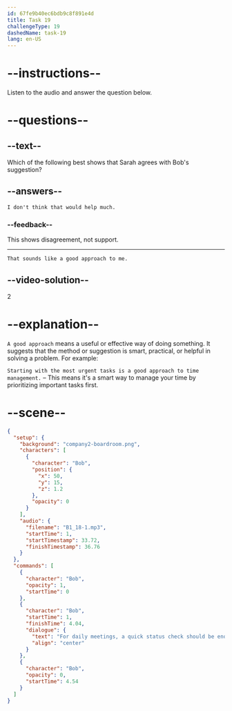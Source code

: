 ```yaml
---
id: 67fe9b40ec6bdb9c8f891e4d
title: Task 19
challengeType: 19
dashedName: task-19
lang: en-US
---
```


<!-- (Audio) Bob: For daily meetings, a quick status check should be enough. -->

<!-- SPEAKING -->

# --instructions--

Listen to the audio and answer the question below.

# --questions--

## --text--

Which of the following best shows that Sarah agrees with Bob's suggestion?

## --answers--

`I don't think that would help much.`

### --feedback--

This shows disagreement, not support.

---

`That sounds like a good approach to me.`

## --video-solution--

2

# --explanation--

`A good approach` means a useful or effective way of doing something. It suggests that the method or suggestion is smart, practical, or helpful in solving a problem. For example:

`Starting with the most urgent tasks is a good approach to time management.` – This means it's a smart way to manage your time by prioritizing important tasks first.

# --scene--

```json
{
  "setup": {
    "background": "company2-boardroom.png",
    "characters": [
      {
        "character": "Bob",
        "position": {
          "x": 50,
          "y": 15,
          "z": 1.2
        },
        "opacity": 0
      }
    ],
    "audio": {
      "filename": "B1_18-1.mp3",
      "startTime": 1,
      "startTimestamp": 33.72,
      "finishTimestamp": 36.76
    }
  },
  "commands": [
    {
      "character": "Bob",
      "opacity": 1,
      "startTime": 0
    },
    {
      "character": "Bob",
      "startTime": 1,
      "finishTime": 4.04,
      "dialogue": {
        "text": "For daily meetings, a quick status check should be enough.",
        "align": "center"
      }
    },
    {
      "character": "Bob",
      "opacity": 0,
      "startTime": 4.54
    }
  ]
}
```
